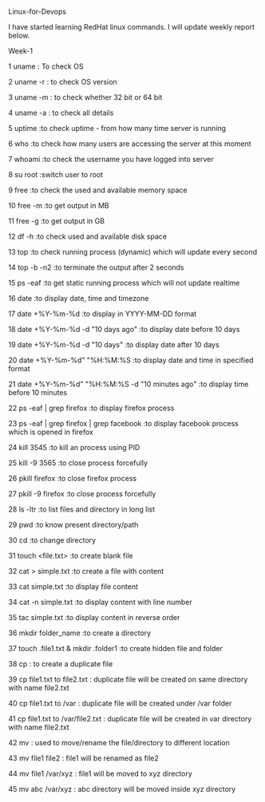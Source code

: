 Linux-for-Devops

I have started learning RedHat linux commands. I will update weekly report below.

Week-1

1 uname : To check OS

2 uname -r : to check OS version

3 uname -m : to check whether 32 bit or 64 bit

4 uname -a : to check all details

5 uptime :to check uptime - from how many time server is running

6 who :to check how many users are accessing the server at this moment

7 whoami :to check the username you have logged into server

8 su root :switch user to root

9 free :to check the used and available memory space

10 free -m :to get output in MB

11 free -g :to get output in GB

12 df -h :to check used and available disk space

13 top :to check running process (dynamic) which will update every second

14 top -b -n2 :to terminate the output after 2 seconds

15 ps -eaf :to get static running process which will not update realtime

16 date :to display date, time and timezone

17 date +%Y-%m-%d :to display in YYYY-MM-DD format

18 date +%Y-%m-%d -d "10 days ago" :to display date before 10 days

19 date +%Y-%m-%d -d "10 days" :to display date after 10 days

20 date +%Y-%m-%d" "%H:%M:%S :to display date and time in specified format

21 date +%Y-%m-%d" "%H:%M:%S -d "10 minutes ago" :to display time before 10 minutes

22 ps -eaf | grep firefox :to display firefox process

23 ps -eaf | grep firefox | grep facebook :to display facebook process which is opened in firefox

24 kill 3545 :to kill an process using PID

25 kill -9 3565 :to close process forcefully

26 pkill firefox :to close firefox process

27 pkill -9 firefox :to close process forcefully

28 ls -ltr :to list files and directory in long list

29 pwd :to know present directory/path

30 cd :to change directory

31 touch <file.txt> :to create blank file

32 cat > simple.txt :to create a file with content

33 cat simple.txt :to display file content

34 cat -n simple.txt :to display content with line number

35 tac simple.txt :to display content in reverse order

36 mkdir folder_name :to create a directory

37 touch .file1.txt & mkdir .folder1 :to create hidden file and folder

38 cp : to create a duplicate file

39 cp file1.txt to file2.txt : duplicate file will be created on same directory with name file2.txt

40 cp file1.txt to /var : duplicate file will be created under /var folder

41 cp file1.txt to /var/file2.txt : duplicate file will be created in var directory with name file2.txt

42 mv : used to move/rename the file/directory to different location

43 mv file1 file2 : file1 will be renamed as file2

44 mv file1 /var/xyz : file1 will be moved to xyz directory

45 mv abc /var/xyz : abc directory will be moved inside xyz directory

